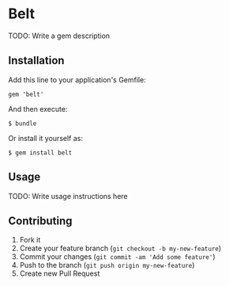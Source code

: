 # Belt

TODO: Write a gem description

## Installation

Add this line to your application's Gemfile:

    gem 'belt'

And then execute:

    $ bundle

Or install it yourself as:

    $ gem install belt

## Usage

TODO: Write usage instructions here

## Contributing

1. Fork it
2. Create your feature branch (`git checkout -b my-new-feature`)
3. Commit your changes (`git commit -am 'Add some feature'`)
4. Push to the branch (`git push origin my-new-feature`)
5. Create new Pull Request
